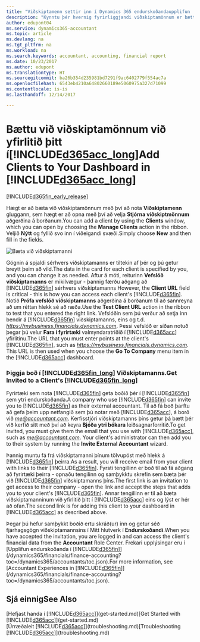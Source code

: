 ```yaml
---
title: "Viðskiptamenn settir inn í Dynamics 365 endurskoðandaupplifun | Microsoft Docs"
description: "Kynntu þér hvernig fyrirliggjandi viðskiptamönnum er bætt við Accountant Hub for Dynamics 365."
author: edupont04
ms.service: dynamics365-accountant
ms.topic: article
ms.devlang: na
ms.tgt_pltfrm: na
ms.workload: na
ms.search.keywords: accountant, accounting, financial report
ms.date: 10/23/2017
ms.author: edupont
ms.translationtype: HT
ms.sourcegitcommit: ba26b354d235981bd7291f9ac6402779f554ac7a
ms.openlocfilehash: 6543eb4210a64802660189e5060975a327d71099
ms.contentlocale: is-is
ms.lasthandoff: 12/14/2017

---
```

# <a name="add-clients-to-your-dashboard-in-included365acclongincludesd365acclongmdmd"></a><span data-ttu-id="99573-103">Bættu við viðskiptamönnum við yfirlitið þitt í[!INCLUDE[d365acc_long](includes/d365acc_long_md.md)]</span><span class="sxs-lookup"><span data-stu-id="99573-103">Add Clients to Your Dashboard in [!INCLUDE[d365acc_long](includes/d365acc_long_md.md)]</span></span>
[!INCLUDE[d365fin_early_release](includes/d365fin_early_release.md.md)]

<span data-ttu-id="99573-104">Hægt er að bæta við viðskiptamönnum með því að nota **Viðskiptamenn** gluggann, sem hægt er að opna með því að velja **Stjórna viðskiptmönnum** aðgerðina á borðanum.</span><span class="sxs-lookup"><span data-stu-id="99573-104">You can add a client by using the **Clients** window, which you can open by choosing the **Manage Clients** action in the ribbon.</span></span> <span data-ttu-id="99573-105">Veljið **Nýtt** og fyllið svo inn í viðeigandi svæði.</span><span class="sxs-lookup"><span data-stu-id="99573-105">Simply choose **New** and then fill in the fields.</span></span>  

![Bæta við viðskiptamanni](./media/accountant-add-client/manage-client.png)

<span data-ttu-id="99573-107">Gögnin á spjaldi sérhvers viðskiptamanns er tiltekin af þér og þú getur breytt þeim að vild.</span><span class="sxs-lookup"><span data-stu-id="99573-107">The data in the card for each client is specified by you, and you can change it as needed.</span></span> <span data-ttu-id="99573-108">Aftur á móti, reiturinn **Vefslóð viðskiptamanns** er mikilvægur - þannig færðu aðgang að [!INCLUDE[d365fin](includes/d365fin_md.md)] sérhvers viðskiptamanns </span><span class="sxs-lookup"><span data-stu-id="99573-108">However, the **Client URL** field is critical - this is how you can access each client's [!INCLUDE[d365fin](includes/d365fin_md.md)].</span></span> <span data-ttu-id="99573-109">Notið **Prófa vefslóð viðskiptamanns** aðgerðina á borðanum til að sannreyna að um réttan hlekk sé að ræða.</span><span class="sxs-lookup"><span data-stu-id="99573-109">Use the **Test Client URL** action in the ribbon to test that you entered the right link.</span></span> <span data-ttu-id="99573-110">Vefslóðin sem þú verður að setja inn bendir á [!INCLUDE[d365fin](includes/d365fin_md.md)] viðskiptamanns, eins og t.d. *https://mybusiness.financials.dynamics.com*. Þessi vefslóð er síðan notuð þegar þú velur **Fara í fyrirtæki** valmyndaratriðið í [!INCLUDE[d365acc](includes/d365acc_md.md)] yfirlitinu.</span><span class="sxs-lookup"><span data-stu-id="99573-110">The URL that you must enter points at the client's [!INCLUDE[d365fin](includes/d365fin_md.md)], such as *https://mybusiness.financials.dynamics.com*. This URL is then used when you choose the **Go To Company** menu item in the [!INCLUDE[d365acc](includes/d365acc_md.md)] dashboard.</span></span>  

### <a name="get-invited-to-a-clients-included365finlongincludesd365finlongmdmd"></a><span data-ttu-id="99573-111">Þiggja boð í [!INCLUDE[d365fin_long](includes/d365fin_long_md.md)] Viðskiptamanns.</span><span class="sxs-lookup"><span data-stu-id="99573-111">Get Invited to a Client's [!INCLUDE[d365fin_long](includes/d365fin_long_md.md)]</span></span>
<span data-ttu-id="99573-112">Fyrirtæki sem nota [!INCLUDE[d365fin](includes/d365fin_md.md)] geta boðið þér í [!INCLUDE[d365fin](includes/d365fin_md.md)] sem ytri endurskoðanda.</span><span class="sxs-lookup"><span data-stu-id="99573-112">A company who use [!INCLUDE[d365fin](includes/d365fin_md.md)] can invite you to [!INCLUDE[d365fin](includes/d365fin_md.md)] as their external accountant.</span></span> <span data-ttu-id="99573-113">Til að fá boð þarftu að gefa þeim upp netfangið sem þú notar með [!INCLUDE[d365acc](includes/d365acc_md.md)], á borð við *me@accountant.com*. Kerfisstjóri viðskiptamanns þíns getur þá bætt þér við kerfið sitt með því að keyra **Bjóða ytri bókara** leiðsagnarforritið.</span><span class="sxs-lookup"><span data-stu-id="99573-113">To get invited, you must give them the email that you use with [!INCLUDE[d365acc](includes/d365acc_md.md)], such as *me@accountant.com*. Your client's administrator can then add you to their system by running the **Invite External Accountant** wizard.</span></span>  

<span data-ttu-id="99573-114">Þannig muntu fá frá viðskiptamanni þínum tölvupóst með hlekk á [!INCLUDE[d365fin](includes/d365fin_md.md)] þeirra.</span><span class="sxs-lookup"><span data-stu-id="99573-114">As a result, you will receive email from your client with links to their [!INCLUDE[d365fin](includes/d365fin_md.md)].</span></span> <span data-ttu-id="99573-115">Fyrsti tengillinn er boð til að fá aðgang að fyrirtæki þeirra - opnaðu tengilinn og samþykktu skrefin sem bæta þér við [!INCLUDE[d365fin](includes/d365fin_md.md)] viðskiptamanns þíns.</span><span class="sxs-lookup"><span data-stu-id="99573-115">The first link is an invitation to get access to their company - open the link and accept the steps that adds you to your client's [!INCLUDE[d365fin](includes/d365fin_md.md)].</span></span> <span data-ttu-id="99573-116">Annar tengillinn er til að bæta viðskiptamanninum við yfirlitið þitt í [!INCLUDE[d365acc](includes/d365acc_md.md)] eins og lýst er hér að ofan.</span><span class="sxs-lookup"><span data-stu-id="99573-116">The second link is for adding this client to your dashboard in [!INCLUDE[d365acc](includes/d365acc_md.md)] as described above.</span></span>  

<span data-ttu-id="99573-117">Þegar þú hefur samþykkt boðið ertu skráð(ur) inn og getur séð fjárhagsgögn viðskiptamannsins í Mitt hlutverk í **Endurskoðandi**.</span><span class="sxs-lookup"><span data-stu-id="99573-117">When you have accepted the invitation, you are logged in and can access the client's financial data from the **Accountant** Role Center.</span></span> <span data-ttu-id="99573-118">Frekari upplýsingar eru í [Upplifun endurskoðanda í [!INCLUDE[d365fin](includes/d365fin_md.md)]](/dynamics365/financials/finance-accounting?toc=/dynamics365/accountants/toc.json).</span><span class="sxs-lookup"><span data-stu-id="99573-118">For more information, see [Accountant Experiences in [!INCLUDE[d365fin](includes/d365fin_md.md)]](/dynamics365/financials/finance-accounting?toc=/dynamics365/accountants/toc.json).</span></span>  

## <a name="see-also"></a><span data-ttu-id="99573-119">Sjá einnig</span><span class="sxs-lookup"><span data-stu-id="99573-119">See Also</span></span>
<span data-ttu-id="99573-120">[Hefjast handa í [!INCLUDE[d365acc](includes/d365acc_md.md)]](get-started.md)</span><span class="sxs-lookup"><span data-stu-id="99573-120">[Get Started with [!INCLUDE[d365acc](includes/d365acc_md.md)]](get-started.md)</span></span>  
<span data-ttu-id="99573-121">[Úrræðaleit [!INCLUDE[d365acc](includes/d365acc_md.md)]](troubleshooting.md)</span><span class="sxs-lookup"><span data-stu-id="99573-121">[Troubleshooting [!INCLUDE[d365acc](includes/d365acc_md.md)]](troubleshooting.md)</span></span>  

